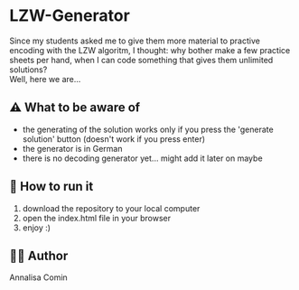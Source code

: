 # LZW-Generator

Since my students asked me to give them more material to practive encoding with the LZW algoritm, I thought: why bother make a few practice sheets per hand, when I can code something that gives them unlimited solutions?  
Well, here we are... 

## ⚠️ What to be aware of
- the generating of the solution works only if you press the 'generate solution' button (doesn't work if you press enter)
- the generator is in German
- there is no decoding generator yet... might add it later on maybe

## 🚀 How to run it 

1. download the repository to your local computer
2. open the index.html file in your browser
3. enjoy :)

## 👩‍💻 Author 
Annalisa Comin
